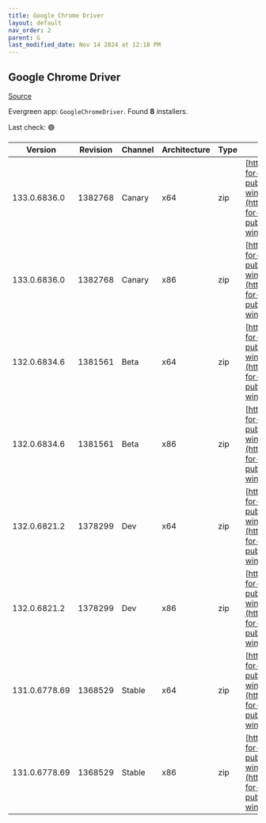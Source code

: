 ```yaml
---
title: Google Chrome Driver
layout: default
nav_order: 2
parent: G
last_modified_date: Nov 14 2024 at 12:18 PM
---
```


## Google Chrome Driver

[Source](https://googlechromelabs.github.io/chrome-for-testing/)

Evergreen app: `GoogleChromeDriver`. Found **8** installers.

Last check: 🟢

| Version       | Revision | Channel | Architecture | Type | URI                                                                                                                                                                                                        |
| ------------- | -------- | ------- | ------------ | ---- | ---------------------------------------------------------------------------------------------------------------------------------------------------------------------------------------------------------- |
| 133.0.6836.0  | 1382768  | Canary  | x64          | zip  | [https://storage.googleapis.com/chrome-for-testing-public/133.0.6836.0/win64/chromedriver-win64.zip](https://storage.googleapis.com/chrome-for-testing-public/133.0.6836.0/win64/chromedriver-win64.zip)   |
| 133.0.6836.0  | 1382768  | Canary  | x86          | zip  | [https://storage.googleapis.com/chrome-for-testing-public/133.0.6836.0/win32/chromedriver-win32.zip](https://storage.googleapis.com/chrome-for-testing-public/133.0.6836.0/win32/chromedriver-win32.zip)   |
| 132.0.6834.6  | 1381561  | Beta    | x64          | zip  | [https://storage.googleapis.com/chrome-for-testing-public/132.0.6834.6/win64/chromedriver-win64.zip](https://storage.googleapis.com/chrome-for-testing-public/132.0.6834.6/win64/chromedriver-win64.zip)   |
| 132.0.6834.6  | 1381561  | Beta    | x86          | zip  | [https://storage.googleapis.com/chrome-for-testing-public/132.0.6834.6/win32/chromedriver-win32.zip](https://storage.googleapis.com/chrome-for-testing-public/132.0.6834.6/win32/chromedriver-win32.zip)   |
| 132.0.6821.2  | 1378299  | Dev     | x64          | zip  | [https://storage.googleapis.com/chrome-for-testing-public/132.0.6821.2/win64/chromedriver-win64.zip](https://storage.googleapis.com/chrome-for-testing-public/132.0.6821.2/win64/chromedriver-win64.zip)   |
| 132.0.6821.2  | 1378299  | Dev     | x86          | zip  | [https://storage.googleapis.com/chrome-for-testing-public/132.0.6821.2/win32/chromedriver-win32.zip](https://storage.googleapis.com/chrome-for-testing-public/132.0.6821.2/win32/chromedriver-win32.zip)   |
| 131.0.6778.69 | 1368529  | Stable  | x64          | zip  | [https://storage.googleapis.com/chrome-for-testing-public/131.0.6778.69/win64/chromedriver-win64.zip](https://storage.googleapis.com/chrome-for-testing-public/131.0.6778.69/win64/chromedriver-win64.zip) |
| 131.0.6778.69 | 1368529  | Stable  | x86          | zip  | [https://storage.googleapis.com/chrome-for-testing-public/131.0.6778.69/win32/chromedriver-win32.zip](https://storage.googleapis.com/chrome-for-testing-public/131.0.6778.69/win32/chromedriver-win32.zip) |
